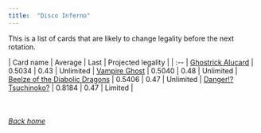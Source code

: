 ```yaml
---
title:  "Disco Inferno"
---
```


This is a list of cards that are likely to change legality before the next rotation.

| Card name | Average | Last | Projected legality |
| :-- |
[Ghostrick Alucard](https://db.ygoprodeck.com/card/?search=Ghostrick%20Alucard) | 0.5034 | 0.43 | Unlimited |
[Vampire Ghost](https://db.ygoprodeck.com/card/?search=Vampire%20Ghost) | 0.5040 | 0.48 | Unlimited |
[Beelze of the Diabolic Dragons](https://db.ygoprodeck.com/card/?search=Beelze%20of%20the%20Diabolic%20Dragons) | 0.5406 | 0.47 | Unlimited |
[Danger!? Tsuchinoko?](https://db.ygoprodeck.com/card/?search=Danger!?%20Tsuchinoko?) | 0.8184 | 0.47 | Limited |

<br>

###### [Back home](index)